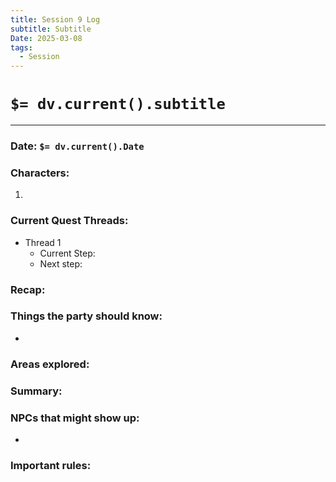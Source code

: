 ```yaml
---
title: Session 9 Log
subtitle: Subtitle
Date: 2025-03-08
tags:
  - Session
---
```

# `$= dv.current().subtitle`
---
### Date: `$= dv.current().Date`

### Characters:

1. 

### Current Quest Threads:

- Thread 1
	- Current Step: 
	- Next step: 

### Recap:



### Things the party should know:

- 

### Areas explored:



### Summary:



### NPCs that might show up:

- 

### Important rules:








